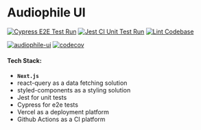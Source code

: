 # Audiophile UI

[![Cypress E2E Test Run](https://github.com/dvakatsiienko/audiophile-ui/actions/workflows/cypress-ci-test-action.yml/badge.svg)](https://github.com/dvakatsiienko/audiophile-ui/actions/workflows/cypress-ci-test-action.yml) [![Jest CI Unit Test Run](https://github.com/dvakatsiienko/audiophile-ui/actions/workflows/jest-ci-unit-test-action.yml/badge.svg)](https://github.com/dvakatsiienko/audiophile-ui/actions/workflows/jest-ci-unit-test-action.yml) [![Lint Codebase](https://github.com/dvakatsiienko/audiophile-ui/actions/workflows/eslint-ci-lint-action.yml/badge.svg)](https://github.com/dvakatsiienko/audiophile-ui/actions/workflows/eslint-ci-lint-action.yml)

[![audiophile-ui](https://img.shields.io/endpoint?url=https://dashboard.cypress.io/badge/detailed/4i9jo4&style=flat&logo=cypress)](https://dashboard.cypress.io/projects/4i9jo4/runs) [![codecov](https://codecov.io/gh/dvakatsiienko/audiophile-ui/branch/main/graph/badge.svg?token=KPJR4DB3LS)](https://codecov.io/gh/dvakatsiienko/audiophile-ui)

#### Tech Stack:

-   **`Next.js`**
-   react-query as a data fetching solution
-   styled-components as a styling solution
-   Jest for unit tests
-   Cypress for e2e tests
-   Vercel as a deployment platform
-   Github Actions as a CI platform
